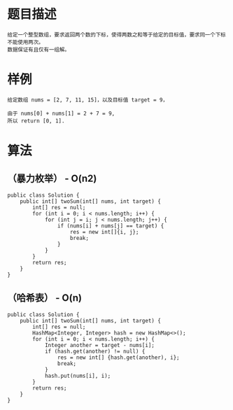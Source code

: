 # 题目描述
	给定一个整型数组，要求返回两个数的下标，使得两数之和等于给定的目标值，要求同一个下标不能使用两次。
	数据保证有且仅有一组解。

# 样例
	给定数组 nums = [2, 7, 11, 15]，以及目标值 target = 9，

	由于 nums[0] + nums[1] = 2 + 7 = 9,
	所以 return [0, 1].

# 算法
## （暴力枚举） - O(n2)
```
public class Solution {
	public int[] twoSum(int[] nums, int target) {
		int[] res = null;
		for (int i = 0; i < nums.length; i++) {
			for (int j = i; j < nums.length; j++) {
				if (nums[i] + nums[j] == target) {
					res = new int[]{i, j};
					break;
				}
			}
		}
		return res;
	}
}
```

## （哈希表） - O(n)
```
public class Solution {
	public int[] twoSum(int[] nums, int target) {
		int[] res = null;
		HashMap<Integer, Integer> hash = new HashMap<>();
		for (int i = 0; i < nums.length; i++) {
			Integer another = target - nums[i];
			if (hash.get(another) != null) {
				res = new int[] {hash.get(another), i};
				break;
			}
			hash.put(nums[i], i);
		}
		return res;
	}
}
```
